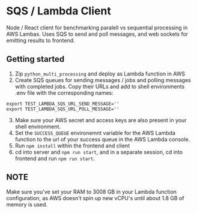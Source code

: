 # SQS / Lambda Client
Node / React client for benchmarking paralell vs sequential processing in AWS Lambas. Uses SQS to send and poll messages, and web sockets for emitting results to frontend.

## Getting started
1. Zip `python_multi_processing` and deploy as Lambda function in AWS
2. Create SQS queues for sending messages / jobs and polling messages with completed jobs. Copy their URLs and add to shell environments .env file with the corresponding names: 
```
export TEST_LAMBDA_SQS_URL_SEND_MESSAGE=''
export TEST_LAMBDA_SQS_URL_POLL_MESSAGE=''
```
3. Make sure your AWS secret and access keys are also present in your shell environment.
4. Set the `SUCCESS_QUEUE` environemnt variable for the AWS Lambda function to the url of your success queue in the AWS Lambda console. 
5. Run `npm install` within the frontend and client 
6. cd into server and `npm run start`, and in a separate session, cd into frontend and run `npm run start`. 

## NOTE
Make sure you've set your RAM to 3008 GB in your Lambda function configuration, as AWS doesn't spin up new vCPU's until about 1.8 GB of memory is used.